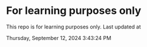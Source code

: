# For learning purposes only
This repo is for learning purposes only.
Last updated at

Thursday, September 12, 2024 3:43:24 PM


